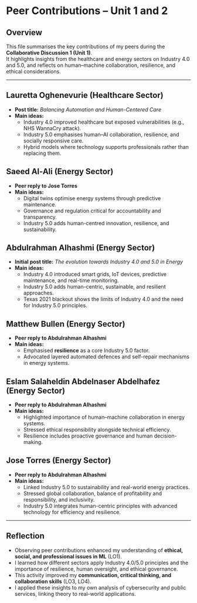 # Peer Contributions – Unit 1 and 2

## Overview
This file summarises the key contributions of my peers during the **Collaborative Discussion 1 (Unit 1)**.  
It highlights insights from the healthcare and energy sectors on Industry 4.0 and 5.0, and reflects on human–machine collaboration, resilience, and ethical considerations.

---

## Lauretta Oghenevurie (Healthcare Sector)
- **Post title:** *Balancing Automation and Human-Centered Care*  
- **Main ideas:**  
  - Industry 4.0 improved healthcare but exposed vulnerabilities (e.g., NHS WannaCry attack).  
  - Industry 5.0 emphasises human–AI collaboration, resilience, and socially responsive care.  
  - Hybrid models where technology supports professionals rather than replacing them.

## Saeed Al-Ali (Energy Sector)
- **Peer reply to Jose Torres**  
- **Main ideas:**  
  - Digital twins optimise energy systems through predictive maintenance.  
  - Governance and regulation critical for accountability and transparency.  
  - Industry 5.0 adds human-centred innovation, resilience, and sustainability.

## Abdulrahman Alhashmi (Energy Sector)
- **Initial post title:** *The evolution towards Industry 4.0 and 5.0 in Energy*  
- **Main ideas:**  
  - Industry 4.0 introduced smart grids, IoT devices, predictive maintenance, and real-time monitoring.  
  - Industry 5.0 adds human-centric, sustainable, and resilient approaches.  
  - Texas 2021 blackout shows the limits of Industry 4.0 and the need for Industry 5.0 principles.

## Matthew Bullen (Energy Sector)
- **Peer reply to Abdulrahman Alhashmi**  
- **Main ideas:**  
  - Emphasised **resilience** as a core Industry 5.0 factor.  
  - Advocated layered automated defences and self-repair mechanisms in energy systems.

## Eslam Salaheldin Abdelnaser Abdelhafez (Energy Sector)
- **Peer reply to Abdulrahman Alhashmi**  
- **Main ideas:**  
  - Highlighted importance of human–machine collaboration in energy systems.  
  - Stressed ethical responsibility alongside technical efficiency.  
  - Resilience includes proactive governance and human decision-making.

## Jose Torres (Energy Sector)
- **Peer reply to Abdulrahman Alhashmi**  
- **Main ideas:**  
  - Linked Industry 5.0 to sustainability and real-world energy practices.  
  - Stressed global collaboration, balance of profitability and responsibility, and inclusivity.  
  - Industry 5.0 integrates human-centric principles with advanced technology for efficiency and resilience.

---

## Reflection
- Observing peer contributions enhanced my understanding of **ethical, social, and professional issues in ML** (LO1).  
- I learned how different sectors apply Industry 4.0/5.0 principles and the importance of resilience, human oversight, and ethical governance.  
- This activity improved my **communication, critical thinking, and collaboration skills** (LO3, LO4).  
- I applied these insights to my own analysis of cybersecurity and public services, linking theory to real-world applications.
